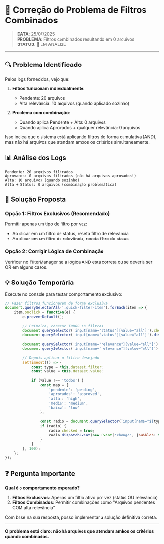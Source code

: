 # 🔧 Correção do Problema de Filtros Combinados

> **DATA**: 25/07/2025  
> **PROBLEMA**: Filtros combinados resultando em 0 arquivos  
> **STATUS**: 🔧 EM ANÁLISE  

---

## 🔍 Problema Identificado

Pelos logs fornecidos, vejo que:

1. **Filtros funcionam individualmente**: 
   - Pendente: 20 arquivos
   - Alta relevância: 10 arquivos (quando aplicado sozinho)

2. **Problema com combinação**:
   - Quando aplica Pendente + Alta: 0 arquivos
   - Quando aplica Aprovados + qualquer relevância: 0 arquivos

Isso indica que o sistema está aplicando filtros de forma cumulativa (AND), mas não há arquivos que atendam ambos os critérios simultaneamente.

## 📊 Análise dos Logs

```
Pendente: 20 arquivos filtrados
Aprovados: 0 arquivos filtrados (não há arquivos aprovados!)
Alta: 10 arquivos (quando sozinho)
Alta + Status: 0 arquivos (combinação problemática)
```

## 🎯 Solução Proposta

### Opção 1: Filtros Exclusivos (Recomendado)
Permitir apenas um tipo de filtro por vez:
- Ao clicar em um filtro de status, reseta filtro de relevância
- Ao clicar em um filtro de relevância, reseta filtro de status

### Opção 2: Corrigir Lógica de Combinação
Verificar no FilterManager se a lógica AND está correta ou se deveria ser OR em alguns casos.

## 💡 Solução Temporária

Execute no console para testar comportamento exclusivo:

```javascript
// Fazer filtros funcionarem de forma exclusiva
document.querySelectorAll('.quick-filter-item').forEach(item => {
    item.onclick = function(e) {
        e.preventDefault();
        
        // Primeiro, resetar TODOS os filtros
        document.querySelector('input[name="status"][value="all"]').checked = true;
        document.querySelector('input[name="status"][value="all"]').dispatchEvent(new Event('change', {bubbles: true}));
        
        document.querySelector('input[name="relevance"][value="all"]').checked = true;
        document.querySelector('input[name="relevance"][value="all"]').dispatchEvent(new Event('change', {bubbles: true}));
        
        // Depois aplicar o filtro desejado
        setTimeout(() => {
            const type = this.dataset.filter;
            const value = this.dataset.value;
            
            if (value !== 'todos') {
                const map = {
                    'pendente': 'pending',
                    'aprovados': 'approved',
                    'alta': 'high',
                    'media': 'medium',
                    'baixa': 'low'
                };
                
                const radio = document.querySelector(`input[name="${type}"][value="${map[value]}"]`);
                if (radio) {
                    radio.checked = true;
                    radio.dispatchEvent(new Event('change', {bubbles: true}));
                }
            }
        }, 100);
    };
});
```

## ❓ Pergunta Importante

**Qual é o comportamento esperado?**

1. **Filtros Exclusivos**: Apenas um filtro ativo por vez (status OU relevância)
2. **Filtros Combinados**: Permitir combinações como "Arquivos pendentes COM alta relevância"

Com base na sua resposta, posso implementar a solução definitiva correta.

---

**O problema está claro: não há arquivos que atendam ambos os critérios quando combinados.**